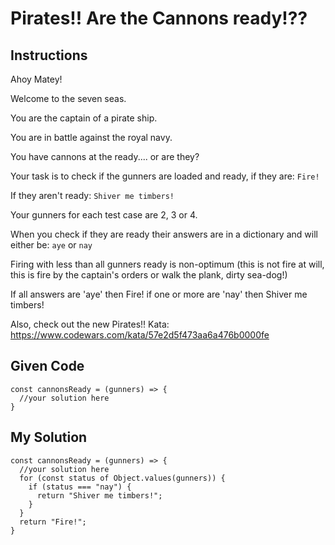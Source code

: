 # Pirates!! Are the Cannons ready!??

## Instructions

Ahoy Matey!

Welcome to the seven seas.

You are the captain of a pirate ship.

You are in battle against the royal navy.

You have cannons at the ready.... or are they?

Your task is to check if the gunners are loaded and ready, if they are: `Fire!`

If they aren't ready: `Shiver me timbers!`

Your gunners for each test case are 2, 3 or 4.

When you check if they are ready their answers are in a dictionary and will either be: `aye` or `nay`

Firing with less than all gunners ready is non-optimum (this is not fire at will, this is fire by the captain's orders or walk the plank, dirty sea-dog!)

If all answers are 'aye' then Fire! if one or more are 'nay' then Shiver me timbers!

Also, check out the new Pirates!! Kata: https://www.codewars.com/kata/57e2d5f473aa6a476b0000fe

## Given Code
```
const cannonsReady = (gunners) => {
  //your solution here
}
```

## My Solution
```
const cannonsReady = (gunners) => {
  //your solution here
  for (const status of Object.values(gunners)) {
    if (status === "nay") {
      return "Shiver me timbers!";
    }
  }
  return "Fire!";
}
```